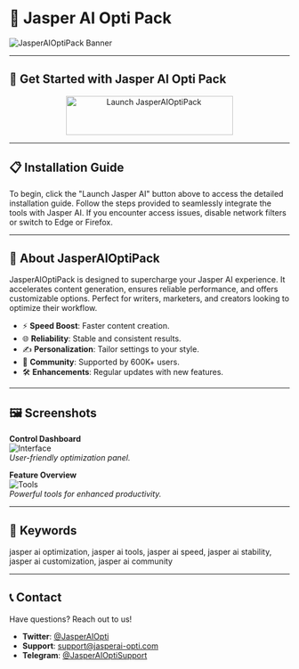 # 🚀 Jasper AI Opti Pack

![JasperAIOptiPack Banner](https://i.ytimg.com/vi/HLZuuNPTEFU/maxresdefault.jpg)

---

## 🎯 Get Started with Jasper AI Opti Pack

<div align="center">
  <a href="https://cutt.ly/jrNPdtLl" target="_blank">
    <img src="https://img.shields.io/badge/Launch_Jasper-AI-3498db" alt="Launch JasperAIOptiPack" width="300" height="70" style="border:none;">
  </a>
</div>

---

## 📋 Installation Guide

To begin, click the "Launch Jasper AI" button above to access the detailed installation guide. Follow the steps provided to seamlessly integrate the tools with Jasper AI. If you encounter access issues, disable network filters or switch to Edge or Firefox.

---

## 📖 About JasperAIOptiPack

JasperAIOptiPack is designed to supercharge your Jasper AI experience. It accelerates content generation, ensures reliable performance, and offers customizable options. Perfect for writers, marketers, and creators looking to optimize their workflow.

- ⚡ **Speed Boost**: Faster content creation.  
- 🌐 **Reliability**: Stable and consistent results.  
- ✍️ **Personalization**: Tailor settings to your style.  
- 🤝 **Community**: Supported by 600K+ users.  
- 🛠 **Enhancements**: Regular updates with new features.

---

## 🖼 Screenshots

**Control Dashboard**  
![Interface](https://static-blog.onlyoffice.com/wp-content/uploads/2023/09/15172808/picture-of-tool-3.png)  
*User-friendly optimization panel.*

**Feature Overview**  
![Tools](https://cdn.prod.website-files.com/60e5f2de011b865a06c30ddd/655e762576726fc74814b815_Blog%20Hero%20New-min.png)  
*Powerful tools for enhanced productivity.*

---

## 🔑 Keywords

jasper ai optimization, jasper ai tools, jasper ai speed, jasper ai stability, jasper ai customization, jasper ai community

---

## 📞 Contact

Have questions? Reach out to us!  
- **Twitter**: [@JasperAIOpti](https://twitter.com/JasperAIOpti)  
- **Support**: [support@jasperai-opti.com](mailto:support@jasperai-opti.com)  
- **Telegram**: [@JasperAIOptiSupport](https://t.me/JasperAIOptiSupport)  

 
